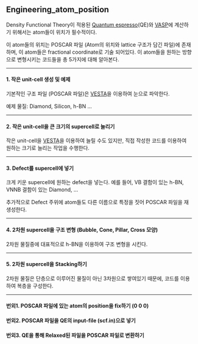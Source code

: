 ## Engineering_atom_position

Density Functional Theory이 적용된 [Quantum espresso](https://www.quantum-espresso.org/)(QE)와 [VASP](https://www.vasp.at/wiki/index.php/The_VASP_Manual)에 계산하기 위해서는 atom들이 위치가 필수적이다.

이 atom들의 위치는 POSCAR 파일 (Atom의 위치와 lattice 구조가 담긴 파일)에 존재하며, 이 atom들은
fractional coordinate로 기술 되어있다. 이 atom들을 원하는 방향으로 변형시키는 코드들을 총 5가지에 대해 알아본다.

___
#### 1. 작은 unit-cell 생성 및 예제
기본적인 구조 파일 (POSCAR 파일)은 [VESTA](https://jp-minerals.org/vesta/en/)을 이용하여 눈으로 파악한다.

예제 물질: Diamond, Silicon, h-BN ...


___
#### 2. 작은 unit-cell을 큰 크기의 supercell로 늘리기
작은 unit-cell을 [VESTA](https://jp-minerals.org/vesta/en/)을 이용하여 늘릴 수도 있지만,
직접 작성한 코드를 이용하여 원하는 크기로 늘리는 작업을 수행한다.


___
#### 3. Defect를 supercell에 넣기
크게 키운 supercell에 원하는 defect을 넣는다.
예를 들어, VB 결함이 있는 h-BN, VNNB 결함이 있는 Diamond, ...

추가적으로 Defect 주위에 atom들도 다른 이름으로 특정을 짓어 POSCAR 파일을 재생성한다.


___
#### 4. 2차원 supercell을 구조 변형 (Bubble, Cone, Pillar, Cross 모양)
2차원 물질중에 대표적으로 h-BN을 이용하여 구조 변형을 시킨다.


___
#### 5. 2차원 supercell을 Stacking하기
2차원 물질은 단층으로 이루어진 물질이 아닌 3차원으로 쌓여있기 때문에, 
코드를 이용하여 복층을 구성한다.


___
#### 번외1. POSCAR 파일에 있는 atom의 position을 fix하기 (0 0 0)



#### 번외2. POSCAR 파일을 QE의 input-file (scf.in)으로 넣기



#### 번외3. QE을 통해 Relaxed된 파일을 POSCAR 파일로 변환하기


